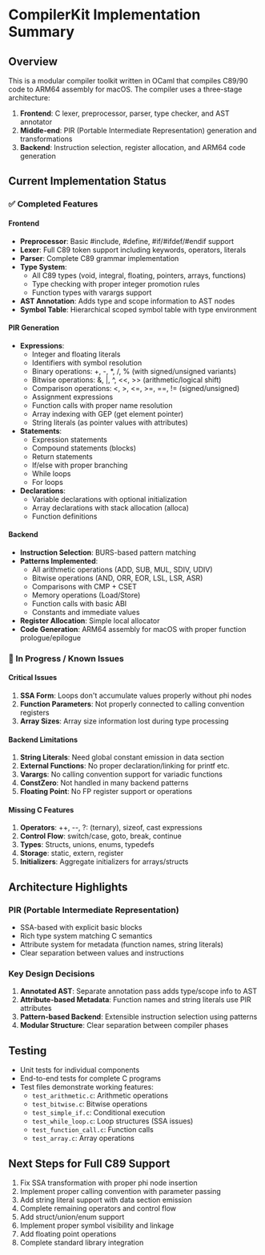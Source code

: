 # CompilerKit Implementation Summary

## Overview
This is a modular compiler toolkit written in OCaml that compiles C89/90 code to ARM64 assembly for macOS. The compiler uses a three-stage architecture:
1. **Frontend**: C lexer, preprocessor, parser, type checker, and AST annotator
2. **Middle-end**: PIR (Portable Intermediate Representation) generation and transformations
3. **Backend**: Instruction selection, register allocation, and ARM64 code generation

## Current Implementation Status

### ✅ Completed Features

#### Frontend
- **Preprocessor**: Basic #include, #define, #if/#ifdef/#endif support
- **Lexer**: Full C89 token support including keywords, operators, literals
- **Parser**: Complete C89 grammar implementation
- **Type System**: 
  - All C89 types (void, integral, floating, pointers, arrays, functions)
  - Type checking with proper integer promotion rules
  - Function types with varargs support
- **AST Annotation**: Adds type and scope information to AST nodes
- **Symbol Table**: Hierarchical scoped symbol table with type environment

#### PIR Generation
- **Expressions**:
  - Integer and floating literals
  - Identifiers with symbol resolution
  - Binary operations: +, -, *, /, % (with signed/unsigned variants)
  - Bitwise operations: &, |, ^, <<, >> (arithmetic/logical shift)
  - Comparison operations: <, >, <=, >=, ==, != (signed/unsigned)
  - Assignment expressions
  - Function calls with proper name resolution
  - Array indexing with GEP (get element pointer)
  - String literals (as pointer values with attributes)
- **Statements**:
  - Expression statements
  - Compound statements (blocks)
  - Return statements
  - If/else with proper branching
  - While loops
  - For loops
- **Declarations**:
  - Variable declarations with optional initialization
  - Array declarations with stack allocation (alloca)
  - Function definitions

#### Backend
- **Instruction Selection**: BURS-based pattern matching
- **Patterns Implemented**:
  - All arithmetic operations (ADD, SUB, MUL, SDIV, UDIV)
  - Bitwise operations (AND, ORR, EOR, LSL, LSR, ASR)
  - Comparisons with CMP + CSET
  - Memory operations (Load/Store)
  - Function calls with basic ABI
  - Constants and immediate values
- **Register Allocation**: Simple local allocator
- **Code Generation**: ARM64 assembly for macOS with proper function prologue/epilogue

### 🚧 In Progress / Known Issues

#### Critical Issues
1. **SSA Form**: Loops don't accumulate values properly without phi nodes
2. **Function Parameters**: Not properly connected to calling convention registers
3. **Array Sizes**: Array size information lost during type processing

#### Backend Limitations
1. **String Literals**: Need global constant emission in data section
2. **External Functions**: No proper declaration/linking for printf etc.
3. **Varargs**: No calling convention support for variadic functions
4. **ConstZero**: Not handled in many backend patterns
5. **Floating Point**: No FP register support or operations

#### Missing C Features
1. **Operators**: ++, --, ?: (ternary), sizeof, cast expressions
2. **Control Flow**: switch/case, goto, break, continue
3. **Types**: Structs, unions, enums, typedefs
4. **Storage**: static, extern, register
5. **Initializers**: Aggregate initializers for arrays/structs

## Architecture Highlights

### PIR (Portable Intermediate Representation)
- SSA-based with explicit basic blocks
- Rich type system matching C semantics
- Attribute system for metadata (function names, string literals)
- Clear separation between values and instructions

### Key Design Decisions
1. **Annotated AST**: Separate annotation pass adds type/scope info to AST
2. **Attribute-based Metadata**: Function names and string literals use PIR attributes
3. **Pattern-based Backend**: Extensible instruction selection using patterns
4. **Modular Structure**: Clear separation between compiler phases

## Testing
- Unit tests for individual components
- End-to-end tests for complete C programs
- Test files demonstrate working features:
  - `test_arithmetic.c`: Arithmetic operations
  - `test_bitwise.c`: Bitwise operations
  - `test_simple_if.c`: Conditional execution
  - `test_while_loop.c`: Loop structures (SSA issues)
  - `test_function_call.c`: Function calls
  - `test_array.c`: Array operations

## Next Steps for Full C89 Support
1. Fix SSA transformation with proper phi node insertion
2. Implement proper calling convention with parameter passing
3. Add string literal support with data section emission
4. Complete remaining operators and control flow
5. Add struct/union/enum support
6. Implement proper symbol visibility and linkage
7. Add floating point operations
8. Complete standard library integration